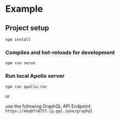 # Example

## Project setup
```
npm install
```

### Compiles and hot-reloads for development
```
npm run serve
```

### Run local Apollo server
```
npm run apollo:run
```

or

use the following GraphQL API Endpoint: `https://kkq07r8757.lp.gql.zone/graphql`
